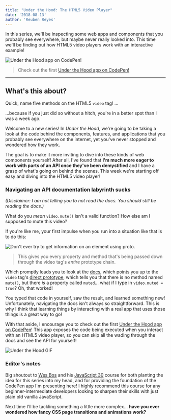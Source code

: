 ```yaml
---
title: "Under the Hood: The HTML5 Video Player"
date: '2018-08-13'
author: 'Reuben Reyes'
---
```


In this series, we'll be inspecting some web apps and components that you probably see everywhere, but maybe never really looked into. This time we'll be finding out how HTML5 video players work with an interactive example!<!-- end -->

![Under the Hood app on CodePen!](https://cl.ly/0u1D2b201133/Image%2525202018-08-13%252520at%2525208.24.09%252520PM.png)

> Check out the first [Under the Hood app on CodePen!](https://codepen.io/radotreyes/full/EpJKgK/)

---

## What's this about?

Quick, name five methods on the HTML5 `video` tag! ...

...because if you just did so without a hitch, you're in a better spot than I was a week ago.

Welcome to a new series! In _Under the Hood_, we're going to be taking a look at the code behind the components, features, and applications that you probably see everywhere on the internet, yet you've never stopped and wondered how they work.

The goal is to make it more inviting to dive into these kinds of web components yourself! After all, I've found that **I'm much more eager to work with parts of an API once they've been demystified** and I have a grasp of what's going on behind the scenes. This week we're starting off easy and diving into the HTML5 video player!

### Navigating an API documentation labyrinth sucks

_(Disclaimer: I am not telling you to not read the docs. You should still be reading the docs.)_

What do you _mean_ `video.mute()` isn't a valid function? How else am I supposed to mute this video?

If you're like me, your first impulse when you run into a situation like that is to do this:

![Don't ever try to get information on an element using __proto__.](https://cl.ly/0V381A0u0W3D/Image%202018-08-14%20at%208.42.00%20PM.png)

> This gives you every property and method that's being passed down through the video tag's _entire_ prototype chain.

Which promptly leads you to look at the [docs](https://developer.mozilla.org/en-US/docs/Web/API/HTMLVideoElement), which points you up to the `video` tag's [direct prototype](https://developer.mozilla.org/en-US/docs/Web/API/HTMLVideoElement), which tells you that there is no method named `mute()`, but there _is_ a property called `muted`... what if I type in `video.muted = true`? Oh, that worked!

You typed that code in yourself, saw the result, and learned something new! Unfortunately, navigating the docs isn't always so straightforward. This is why I think that learning things by interacting with a real app that uses those things is a great way to go!

With that aside, I encourage you to check out the first [Under the Hood app on CodePen](https://codepen.io/radotreyes/full/EpJKgK/)! This app exposes the code being executed when you interact with an HTML5 video player, so you can skip all the wading through the docs and see the API for yourself!

![Under the Hood GIF](https://cl.ly/0z0l3X3K3e3I/Screen%20Recording%202018-08-14%20at%2009.32%20PM.gif)

### Editor's notes

Big shoutout to [Wes Bos](https://twitter.com/wesbos?ref_src=twsrc%5Egoogle%7Ctwcamp%5Eserp%7Ctwgr%5Eauthor) and his [JavaScript 30](https://javascript30.com/) course for both planting the idea for this series into my head, and for providing the foundation of the CodePen app I'm presenting here! I highly recommend this course for any beginner-intermediate developers looking to sharpen their skills with just plain old vanilla JavaScript.

Next time I'll be tackling something a little more complex... **have you ever wondered how fancy CSS page transitions and animations work?**
